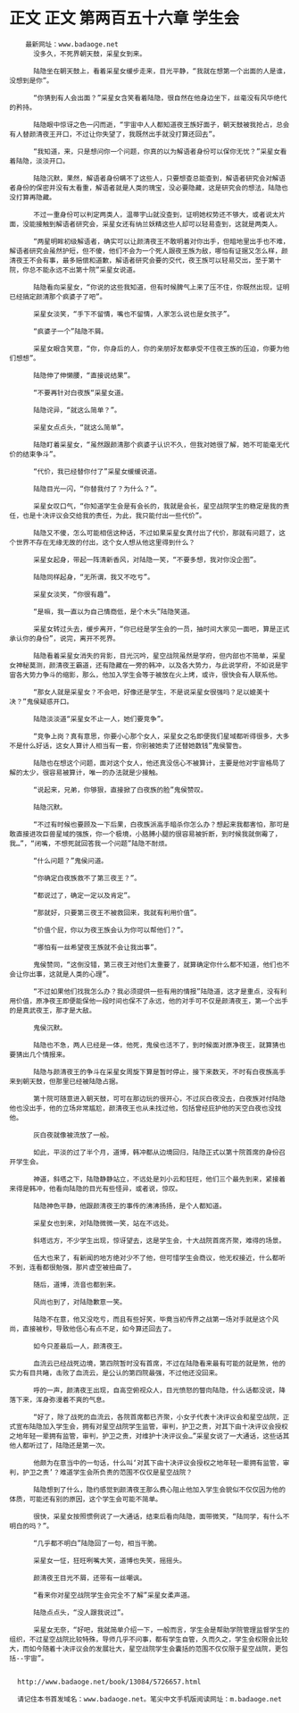 # 正文 正文 第两百五十六章 学生会
        最新网址：www.badaoge.net
          没多久，不死界朝天鼓，采星女到来。
      
          陆隐坐在朝天鼓上，看着采星女缓步走来，目光平静，“我就在想第一个出面的人是谁，没想到是你”。
      
          “你猜到有人会出面？”采星女含笑看着陆隐，很自然在他身边坐下，丝毫没有风华绝代的矜持。
      
          陆隐眼中惊讶之色一闪而逝，“宇宙中人人都知道夜王族好面子，朝天鼓被我抢占，总会有人替颜清夜王开口，不过让你失望了，我既然出手就没打算还回去”。
      
          “我知道，来，只是想问你一个问题，你真的以为解语者身份可以保你无忧？”采星女看着陆隐，淡淡开口。
      
          陆隐沉默，果然，解语者身份瞒不了这些人，只要想查总能查到，解语者研究会对解语者身份的保密并没有太看重，解语者就是人类的瑰宝，没必要隐藏，这是研究会的想法，陆隐也没打算再隐藏。
      
          不过一重身份可以判定两类人，温蒂宇山就没查到，证明她权势还不够大，或者说太片面，没能接触到解语者研究会，采星女还有纳兰妖精这些人却可以轻易查到，这就是两类人。
      
          “两星明眸初级解语者，确实可以让颜清夜王不敢明着对你出手，但暗地里出手也不难，解语者研究会虽然护短，但不傻，他们不会为一个死人跟夜王族为敌，哪怕有证据又怎么样，颜清夜王不会有事，最多赔偿和道歉，解语者研究会要的交代，夜王族可以轻易交出，至于第十院，你总不能永远不出第十院”采星女说道。
      
          陆隐看向采星女，“你说的这些我知道，但有时候脾气上来了压不住，你既然出现，证明已经搞定颜清那个疯婆子了吧”。
      
          采星女淡笑，“手下不留情，嘴也不留情，人家怎么说也是女孩子”。
      
          “疯婆子一个”陆隐不屑。
      
          采星女眼含笑意，“你，你身后的人，你的亲朋好友都承受不住夜王族的压迫，你要为他们想想”。
      
          陆隐伸了伸懒腰，“直接说结果”。
      
          “不要再针对白夜族“采星女道。
      
          陆隐诧异，“就这么简单？”。
      
          采星女点点头，“就这么简单”。
      
          陆隐盯着采星女，“虽然跟颜清那个疯婆子认识不久，但我对她很了解，她不可能毫无代价的结束争斗”。
      
          “代价，我已经替你付了”采星女缓缓说道。
      
          陆隐目光一闪，“你替我付了？为什么？”。
      
          采星女叹口气，“你知道学生会是有会长的，我就是会长，星空战院学生的稳定是我的责任，也是十决评议会交给我的责任，为此，我只能付出一些代价”。
      
          陆隐又不傻，怎么可能相信这种话，不过如果采星女真付出了代价，那就有问题了，这个世界不存在无缘无故的付出，这个女人想从他这里得到什么？
      
          采星女起身，带起一阵清新香风，对陆隐一笑，“不要多想，我对你没企图”。
      
          陆隐同样起身，“无所谓，我又不吃亏”。
      
          采星女淡笑，“你很有趣”。
      
          “是嘛，我一直以为自己情商低，是个木头”陆隐笑道。
      
          采星女转过头去，缓步离开，“你已经是学生会的一员，抽时间大家见一面吧，算是正式承认你的身份”，说完，离开不死界。
      
          陆隐看着采星女消失的背影，目光沉吟，星空战院虽然是学府，但内部也不简单，采星女神秘莫测，颜清夜王霸道，还有隐藏在一旁的韩冲，以及各大势力，与此说学府，不如说是宇宙各大势力争斗的缩影，那么，他加入学生会等于被放在火上烤，或许，很快会有人联系他。
      
          “那女人就是采星女？不会吧，好像还是学生，不是说采星女很强吗？足以媲美十决？”鬼侯疑惑开口。
      
          陆隐淡淡道“采星女不止一人，她们要竞争”。
      
          “竞争上岗？真有意思，你要小心那个女人，采星女之名即便我们星域都听得很多，大多不是什么好话，这女人算计人相当有一套，你别被她卖了还替她数钱”鬼侯警告。
      
          陆隐也在想这个问题，面对这个女人，他还真没信心不被算计，主要是他对宇宙格局了解的太少，很容易被算计，唯一的办法就是少接触。
      
          “说起来，兄弟，你够狠，直接掀了白夜族的脸”鬼侯赞叹。
      
          陆隐沉默。
      
          “不过有时候也要顾及一下后果，白夜族派高手暗杀你怎么办？想起来我都害怕，那可是敢直接进攻巨兽星域的强族，你一个极境，小胳膊小腿的很容易被折断，到时候我就倒霉了，我…”，“闭嘴，不想死就回答我一个问题”陆隐不耐烦。
      
          “什么问题？”鬼侯问道。
      
          “你确定白夜族救不了第三夜王？”。
      
          “都说过了，确定一定以及肯定”。
      
          “那就好，只要第三夜王不被救回来，我就有利用价值”。
      
          “价值个屁，你以为夜王族会认为你可以帮他们？”。
      
          “哪怕有一丝希望夜王族就不会让我出事”。
      
          鬼侯赞同，“这倒没错，第三夜王对他们太重要了，就算确定你什么都不知道，他们也不会让你出事，这就是人类的心理”。
      
          “不过如果他们找我怎么办？我必须提供一些有用的情报”陆隐道，这才是重点，没有利用价值，原净夜王即便能保他一段时间也保不了永远，他的对手可不仅是颜清夜王，第一个出手的是真武夜王，那才是大敌。
      
          鬼侯沉默。
      
          陆隐也不急，两人已经是一体，他死，鬼侯也活不了，到时候面对原净夜王，就算猜也要猜出几个情报来。
      
          陆隐与颜清夜王的争斗在采星女周旋下算是暂时停止，接下来数天，不时有白夜族高手来到朝天鼓，但那里已经被陆隐占据。
      
          第十院可随意进入朝天鼓，可可在那边玩的很开心，不过灰白夜没去，白夜族对付陆隐他也没出手，他的立场非常尴尬，颜清夜王也从未找过他，包括曾经庇护他的天空白夜也没找他。
      
          灰白夜就像被流放了一般。
      
          如此，平淡的过了半个月，道博，韩冲都从边境回归，陆隐正式以第十院首席的身份召开学生会。
      
          神道，斜塔之下，陆隐静静站立，不远处是刘小云和狂旺，他们三个最先到来，紧接着来得是韩冲，他看向陆隐的目光有些怪异，或者说，惊叹。
      
          陆隐神色平静，他跟颜清夜王的事传的沸沸扬扬，是个人都知道。
      
          采星女也到来，对陆隐微微一笑，站在不远处。
      
          斜塔远方，不少学生出现，惊讶望去，这是学生会，十大战院首席齐聚，难得的场景。
      
          伍大也来了，有新闻的地方绝对少不了他，但可惜学生会商议，他无权接近，什么都听不到，连看都很勉强，那片虚空被扭曲了。
      
          随后，道博，流音也都到来。
      
          风尚也到了，对陆隐歉意一笑。
      
          陆隐不在意，他又没吃亏，而且有些好笑，毕竟当初传界之战第一场对手就是这个风尚，直接被秒，导致他信心有点不足，如今算还回去了。
      
          如今只差最后一人，颜清夜王。
      
          血流云已经战死边境，第四院暂时没有首席，不过在陆隐看来最有可能的就是煞，他的实力有目共睹，击败了血流云，是公认的第四院最强，不过他还没回来。
      
          呼的一声，颜清夜王出现，自高空俯视众人，目光愤怒的瞥向陆隐，什么话都没说，降落下来，浑身弥漫着不爽的气息。
      
          “好了，除了战死的血流云，各院首席都已齐聚，小女子代表十决评议会和星空战院，正式宣布陆隐加入学生会，拥有对星空战院学生监管，审判，护卫之责，对其下由十决评议会授权之地年轻一辈拥有监管，审判，护卫之责，对维护十决评议会…”采星女说了一大通话，这些话其他人都听过了，陆隐还是第一次。
      
          他颇为在意当中的一句话，什么叫‘对其下由十决评议会授权之地年轻一辈拥有监管，审判，护卫之责’？难道学生会所负责的范围不仅仅是星空战院？
      
          陆隐想到了什么，隐约感觉到颜清夜王那么费心阻止他加入学生会貌似不仅仅因为他的体质，可能还有别的原因，这个学生会可能不简单。
      
          很快，采星女按照惯例说了一大通话，结束后看向陆隐，面带微笑，“陆同学，有什么不明白的吗？”。
      
          “几乎都不明白”陆隐回了一句，相当干脆。
      
          采星女一怔，狂旺咧嘴大笑，道博也失笑，摇摇头。
      
          颜清夜王目光不屑，还带有一丝嘲讽。
      
          “看来你对星空战院学生会完全不了解”采星女柔声道。
      
          陆隐点点头，“没人跟我说过”。
      
          采星女无奈，“好吧，我就简单介绍一下，一般而言，学生会是帮助学院管理监督学生的组织，不过星空战院比较特殊，导师几乎不问事，都有学生自管，久而久之，学生会权限会比较大，而如今随着十决评议会的发展壮大，星空战院学生会囊括的范围不仅仅限于星空战院，更包括--宇宙”。
      
      
      http://www.badaoge.net/book/13084/5726657.html
      
      请记住本书首发域名：www.badaoge.net。笔尖中文手机版阅读网址：m.badaoge.net